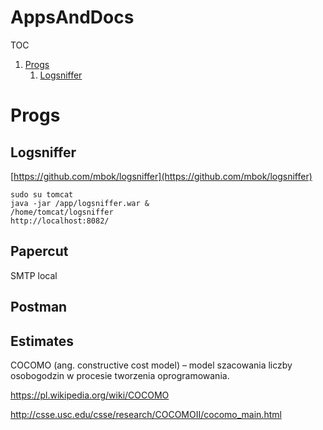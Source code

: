 # AppsAndDocs

TOC
1. [Progs](#progs)
    1. [Logsniffer](#logsniffer)


# Progs <a name="progs"></a>

## Logsniffer <a name="logsniffer"></a>

[https://github.com/mbok/logsniffer](https://github.com/mbok/logsniffer)

    sudo su tomcat
    java -jar /app/logsniffer.war &    
    /home/tomcat/logsniffer
    http://localhost:8082/

## Papercut <a name="papercut"></a>

SMTP local

## Postman <a name="postman"></a>


## Estimates

COCOMO (ang. constructive cost model) – model szacowania liczby osobogodzin w procesie tworzenia oprogramowania.

https://pl.wikipedia.org/wiki/COCOMO



http://csse.usc.edu/csse/research/COCOMOII/cocomo_main.html
